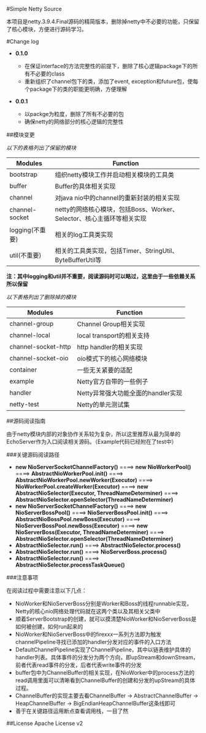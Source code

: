 #Simple Netty Source

本项目是netty.3.9.4.Final源码的精简版本，删除掉netty中不必要的功能，只保留了核心模块，方便进行源码学习。

#Change log

* **0.1.0**
    * 在保证interface的方法完整性的前提下，删除了核心逻辑package下的所有不必要的class
    * 重新组织了channel包下的类，添加了event, exception和future包，使每个package下的类的职能更明确，方便理解

* **0.0.1**
    * 以packge为粒度，删除了所有不必要的包
    * 确保netty的网络部分的核心逻辑的完整性


##模块变更

*以下的表格列出了保留的模块*

| Modules | Function |
|-----------------|-----------------------------------------------------------------------|
| bootstrap | 组织netty模块工作并启动相关模块的工具类 |
| buffer | Buffer的具体相关实现 |
| channel | 对java nio中的channel的重新封装的相关实现 |
| channel-socket | netty的网络核心模块，包括Boss、Worker、Selector、核心主循环等相关实现 |
| logging(不重要) | 相关的log工具类实现 |
| util(不重要) | 相关的工具类实现，包括Timer、StringUtil、ByteBufferUtil等 |   

**注：其中logging和util并不重要，阅读源码时可以略过，这里由于一些依赖关系所以保留**

*以下表格列出了删除掉的模块*

| Modules | Function |
|---------------------|------------------------------------|
| channel-group | Channel Group相关实现 |
| channel-local | local transport的相关支持 |
| channel-socket-http | http handler的相关实现 |
| channel-socket-oio | oio模式下的核心网络模块 |
| container | 一些无关紧要的适配 |
| example | Netty官方自带的一些例子 |
| handler | Netty异常强大功能全面的handler实现 |
| netty-test |  Netty的单元测试集|  

##源码阅读指南

由于netty模块内部的对象协作关系较为复杂，所以这里推荐从最为简单的EchoServer作为入口阅读相关源码。（Example代码已经附在了test中）

###关键源码阅读路径

* **new NioServerSocketChannelFactory()** ====> **new NioWorkerPool()** ====> **AbstractNioWorkerPool.init()** ====> **AbstractNioWorkerPool.newWorker(Executor)** ====> **NioWorkerPool.createWorker(Executor)** ====> **new AbstractNioSelector(Executor, ThreadNameDeterminer)** ====> **AbstractNioSelector.openSelector(ThreadNameDeterminer)**
* **new NioServerSocketChannelFactory()** ====> **new NioServerBossPool()** ====> **NioServerBossPool.init()** ====> **AbstractNioBossPool.newBoss(Executor)** ====> **NioServerBossPool.newBoss(Executor)** ====> **new NioServerBoss(Executor, ThreadNameDeterminer)** ====> **AbstractNioSelector.openSelector(ThreadNameDeterminer)**
* **AbstractNioSelector.run()** ====> **AbstractNioSelector.process()**
* **AbstractNioSelector.run()** ====> **NioServerBoss.process()**
* **AbstractNioSelector.run()** ====> **AbstractNioSelector.processTaskQueue()**

###注意事项

在阅读过程中需要注意以下几点：

* NioWorker和NioServerBoss分别是Worker和Boss的线程runnable实现，Netty的核心nio网络处理代码就在这两个类以及其相关父类中
* 顺着ServerBootstrap的创建，就可以摸清楚NioWorker和NioServerBoss是如何被创建，如何run起来的
* NioWorker和NioServerBoss中的firexxx一系列方法即为触发channelPipeline寻找已添加的handler分发对应的事件的入口方法
* DefaultChannelPipeline实现了ChannelPipeline，其中以链表维护具体的handler列表。具体事件的分发分为两个方向，即upStream和downStream，前者代表read事件的分发，后者代表write事件的分发
* buffer包中为ChannelBuffer的相关实现，在NioWorker中的process方法的read调用里面可以清晰看到ChannelBuffer的创建和分发的upStream的具体过程。
* ChannelBuffer的实现主要去看ChannelBuffer -> AbstractChannelBuffer -> HeapChannelBuffer -> BigEndianHeapChannelBuffer这条线即可
* 善于在关键路径运用断点查看调用栈，一目了然

##License
Apache License v2









